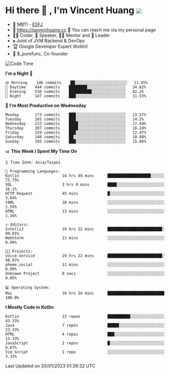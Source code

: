 # Hi there 👋 , I'm Vincent Huang ![](https://komarev.com/ghpvc/?username=Jian-Min-Huang)
- 👀 MBTI - [ESFJ](https://www.16personalities.com/esfj-personality)
- 💎 https://jianminhuang.cc 🙋 You can reach me via my personal page
- 👨‍💻 Coder, 🎤 Speaker, 👨‍🏫 Mentor and 🚀 Leader
- ♠️ Joint of JVM Backend & DevOps
- 🏆 Google Developer Expert (Kotlin)
- 💼 $_purefunc, Co-founder

<!--START_SECTION:waka-->
![Code Time](http://img.shields.io/badge/Code%20Time-1%2C460%20hrs%2013%20mins-blue)

**I'm a Night 🦉** 

```text
🌞 Morning    146 commits    ██░░░░░░░░░░░░░░░░░░░░░░░   11.45% 
🌆 Daytime    444 commits    ████████░░░░░░░░░░░░░░░░░   34.82% 
🌃 Evening    538 commits    ██████████░░░░░░░░░░░░░░░   42.2% 
🌙 Night      147 commits    ███░░░░░░░░░░░░░░░░░░░░░░   11.53%

```
📅 **I'm Most Productive on Wednesday** 

```text
Monday       173 commits    ███░░░░░░░░░░░░░░░░░░░░░░   13.57% 
Tuesday      181 commits    ███░░░░░░░░░░░░░░░░░░░░░░   14.2% 
Wednesday    223 commits    ████░░░░░░░░░░░░░░░░░░░░░   17.49% 
Thursday     207 commits    ████░░░░░░░░░░░░░░░░░░░░░   16.24% 
Friday       159 commits    ███░░░░░░░░░░░░░░░░░░░░░░   12.47% 
Saturday     140 commits    ██░░░░░░░░░░░░░░░░░░░░░░░   10.98% 
Sunday       192 commits    ███░░░░░░░░░░░░░░░░░░░░░░   15.06%

```


📊 **This Week I Spent My Time On** 

```text
⌚︎ Time Zone: Asia/Taipei

💬 Programming Languages: 
Kotlin                   14 hrs 49 mins      ███████████████████░░░░░░   75.75% 
SQL                      3 hrs 9 mins        ████░░░░░░░░░░░░░░░░░░░░░   16.1% 
HTTP Request             45 mins             █░░░░░░░░░░░░░░░░░░░░░░░░   3.84% 
YAML                     18 mins             ░░░░░░░░░░░░░░░░░░░░░░░░░   1.59% 
HTML                     13 mins             ░░░░░░░░░░░░░░░░░░░░░░░░░   1.16%

🔥 Editors: 
IntelliJ                 19 hrs 22 mins      ████████████████████████░   99.01% 
WebStorm                 11 mins             ░░░░░░░░░░░░░░░░░░░░░░░░░   0.99%

🐱‍💻 Projects: 
voice-service            19 hrs 22 mins      ████████████████████████░   98.97% 
pheme.social             11 mins             ░░░░░░░░░░░░░░░░░░░░░░░░░   0.99% 
Unknown Project          0 secs              ░░░░░░░░░░░░░░░░░░░░░░░░░   0.05%

💻 Operating System: 
Mac                      19 hrs 34 mins      █████████████████████████   100.0%

```

**I Mostly Code in Kotlin** 

```text
Kotlin                   13 repos            ██████████░░░░░░░░░░░░░░░   43.33% 
Java                     7 repos             █████░░░░░░░░░░░░░░░░░░░░   23.33% 
HTML                     4 repos             ███░░░░░░░░░░░░░░░░░░░░░░   13.33% 
JavaScript               2 repos             █░░░░░░░░░░░░░░░░░░░░░░░░   6.67% 
Vim Script               1 repo              ░░░░░░░░░░░░░░░░░░░░░░░░░   3.33%

```



 Last Updated on 20/01/2023 01:39:32 UTC
<!--END_SECTION:waka-->
